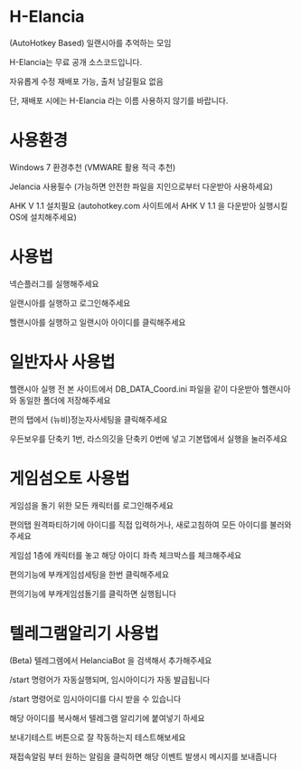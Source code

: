 # H-Elancia
(AutoHotkey Based) 일랜시아를 추억하는 모임 

H-Elancia는 무료 공개 소스코드입니다.

자유롭게 수정 재배포 가능, 출처 남길필요 없음

단, 재배포 시에는 H-Elancia 라는 이름 사용하지 않기를 바랍니다.

# 사용환경
Windows 7 환경추천 (VMWARE 활용 적극 추천)

Jelancia 사용필수 (가능하면 안전한 파일을 지인으로부터 다운받아 사용하세요)

AHK V 1.1 설치필요 (autohotkey.com 사이트에서 AHK V 1.1 을 다운받아 실행시킬 OS에 설치해주세요)

# 사용법
넥슨플러그를 실행해주세요

일랜시아를 실행하고 로그인해주세요

헬랜시아를 실행하고 일랜시아 아이디를 클릭해주세요

# 일반자사 사용법
헬랜시아 실행 전 본 사이트에서 DB_DATA_Coord.ini 파일을 같이 다운받아 헬랜시아와 동일한 폴더에 저장해주세요

편의 탭에서 (뉴비)정눈자사세팅을 클릭해주세요

우든보우를 단축키 1번, 라스의깃을 단축키 0번에 넣고 기본탭에서 실행을 눌러주세요

# 게임섬오토 사용법
게임섬을 돌기 위한 모든 캐릭터를 로그인해주세요

편의탭 원격파티하기에 아이디를 직접 입력하거나, 새로고침하여 모든 아이디를 불러와주세요

게임섬 1층에 캐릭터를 놓고 해당 아이디 좌측 체크박스를 체크해주세요

편의기능에 부캐게임섬세팅을 한번 클릭해주세요

편의기능에 부캐게임섬돌기를 클릭하면 실행됩니다

# 텔레그램알리기 사용법
(Beta) 텔레그렘에서 HelanciaBot 을 검색해서 추가해주세요

/start 명령어가 자동실행되며, 임시아이디가 자동 발급됩니다

/start 명령어로 임시아이디를 다시 받을 수 있습니다

해당 아이디를 복사해서 텔레그램 알리기에 붙여넣기 하세요

보내기테스트 버튼으로 잘 작동하는지 테스트해보세요

재접속알림 부터 원하는 알림을 클릭하면 해당 이벤트 발생시 메시지를 보내줍니다
